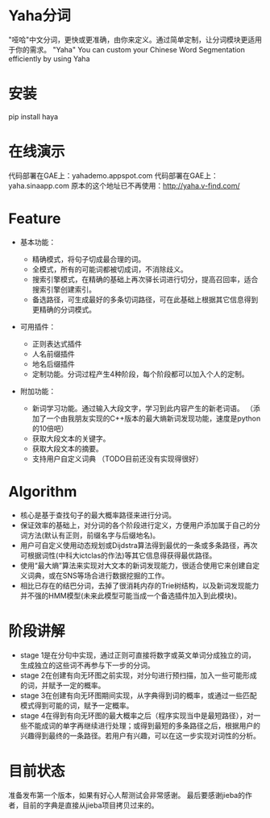 Yaha分词
========
"哑哈"中文分词，更快或更准确，由你来定义。通过简单定制，让分词模块更适用于你的需求。
"Yaha" You can custom your Chinese Word Segmentation efficiently by using Yaha


安装
======
pip install haya


在线演示
========
代码部署在GAE上：yahademo.appspot.com
代码部署在GAE上：yaha.sinaapp.com
原本的这个地址已不再使用：http://yaha.v-find.com/


Feature
========
* 基本功能：
  * 精确模式，将句子切成最合理的词。
  * 全模式，所有的可能词都被切成词，不消除歧义。
  * 搜索引擎模式，在精确的基础上再次驿长词进行切分，提高召回率，适合搜索引擎创建索引。
  * 备选路径，可生成最好的多条切词路径，可在此基础上根据其它信息得到更精确的分词模式。

* 可用插件：
  * 正则表达式插件
  * 人名前缀插件
  * 地名后缀插件
  * 定制功能。分词过程产生4种阶段，每个阶段都可以加入个人的定制。

* 附加功能：
  * 新词学习功能。通过输入大段文字，学习到此内容产生的新老词语。 （添加了一个由我朋友实现的C++版本的最大熵新词发现功能，速度是python的10倍吧）
  * 获取大段文本的关键字。
  * 获取大段文本的摘要。
  * 支持用户自定义词典 （TODO目前还没有实现得很好）



Algorithm
=========
* 核心是基于查找句子的最大概率路径来进行分词。
* 保证效率的基础上，对分词的各个阶段进行定义，方便用户添加属于自己的分词方法(默认有正则，前缀名字与后缀地名)。
* 用户可自定义使用动态规划或Dijdstra算法得到最优的一条或多条路径，再次可根据词性(中科大ictclas的作法)等其它信息得获得最优路径。
* 使用“最大熵”算法来实现对大文本的新词发现能力，很适合使用它来创建自定义词典，或在SNS等场合进行数据挖掘的工作。
* 相比已存在的结巴分词，去掉了很消耗内存的Trie树结构，以及新词发现能力并不强的HMM模型(未来此模型可能当成一个备选插件加入到此模块)。


阶段讲解
========
* stage 1是在分句中实现，通过正则可直接将数字或英文单词分成独立的词，生成独立的这些词不再参与下一步的分词。
* stage 2在创建有向无环图之前实现，对分句进行预扫描，加入一些可能形成的词，并赋予一定的概率。
* stage 3在创建有向无环图期间实现，从字典得到词的概率，或通过一些匹配模式得到可能的词，赋予一定概率。
* stage 4在得到有向无环图的最大概率之后（程序实现当中是最短路径），对一些不能成词的单字再继续进行处理；或得到最短的多条路径之后，根据用户的兴趣得到最终的一条路径。若用户有兴趣，可以在这一步实现对词性的分析。


目前状态
========
准备发布第一个版本，如果有好心人帮测试会非常感谢。 最后要感谢jieba的作者，目前的字典是直接从jieba项目拷贝过来的。
